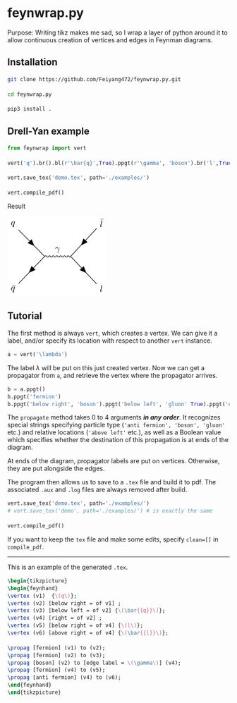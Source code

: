 # feynwrap.py

Purpose: Writing tikz makes me sad, so I wrap a layer of python around it to allow continuous creation of vertices and edges in Feynman diagrams.

## Installation
```bash
git clone https://github.com/Feiyang472/feynwrap.py.git

cd feynwrap.py

pip3 install .
```

## Drell-Yan example
```python
from feynwrap import vert

vert('q').br().bl(r'\bar{q}',True).ppgt(r'\gamma', 'boson').br('l',True).ar('anti fermion',r'\bar{l}', True)

vert.save_tex('demo.tex', path='./examples/')

vert.compile_pdf()
```

Result

![Drell-Yan](tikz-feyn-1.png)

## Tutorial
The first method is always `vert`, which creates a vertex. We can give it a label, and/or specify its location with respect to another `vert` instance.
```python
a = vert('\lambda')
```
The label $\lambda$ will be put on this just created vertex. Now we can get a propagator from `a`, and retrieve the vertex where the propagator arrives. 
```python
b = a.ppgt()
b.ppgt('fermion')
b.ppgt('below right', 'boson').ppgt('below left', 'gluon' True).ppgt('e', 'below right')
```
The `propagate` method takes 0 to 4 arguments ***in any order***. It recognizes special strings specifying particle type (`'anti fermion', 'boson', 'gluon'` etc.) and relative locations (`'above left'` etc.), as well as a Boolean value which specifies whether the destination of this propagation is at ends of the diagram.

At ends of the diagram, propagator labels are put on vertices. Otherwise, they are put alongside the edges.

The program then allows us to save to a `.tex` file and build it to pdf. The associated `.aux` and `.log` files are always removed after build.
```python
vert.save_tex('demo.tex', path='./examples/')
# vert.save_tex('demo', path='./examples/') # is exactly the same

vert.compile_pdf() 
```
If you want to keep the `tex` file and make some edits, specify `clean=[]` in `compile_pdf`.

-------------------------
This is an example of the generated `.tex`.
```latex
\begin{tikzpicture}
\begin{feynhand}
\vertex (v1)  {\(q\)};
\vertex (v2) [below right = of v1] ;
\vertex (v3) [below left = of v2] {\(\bar{{q}}\)};
\vertex (v4) [right = of v2] ;
\vertex (v5) [below right = of v4] {\(l\)};
\vertex (v6) [above right = of v4] {\(\bar{{l}}\)};

\propag [fermion] (v1) to (v2);
\propag [fermion] (v2) to (v3);
\propag [boson] (v2) to [edge label = \(\gamma\)] (v4);
\propag [fermion] (v4) to (v5);
\propag [anti fermion] (v4) to (v6);
\end{feynhand}
\end{tikzpicture}
```